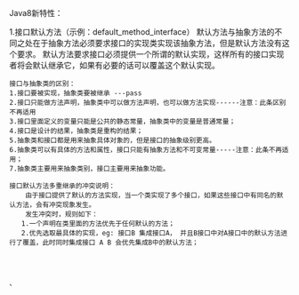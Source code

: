 Java8新特性：

1.接口默认方法（示例：default_method_interface）
    默认方法与抽象方法的不同之处在于抽象方法必须要求接口的实现类实现该抽象方法，但是默认方法没有这个要求。
    默认方法要求接口必须提供一个所谓的默认实现，这样所有的接口实现者将会默认继承它，如果有必要的话可以覆盖这个默认实现。

    接口与抽象类的区别：
    1.接口要被实现，抽象类要被继承 ---pass
    2.接口只能做方法声明，抽象类中可以做方法声明，也可以做方法实现------注意：此条区别不再适用
    3.接口里面定义的变量只能是公共的静态常量，抽象类中的变量是普通常量；
    4.接口是设计的结果，抽象类是重构的结果；
    5.抽象类和接口都是用来抽象具体对象的，但是接口的抽象级别更高。
    6.抽象类可以有具体的方法和属性，接口只能有抽象方法和不可变常量-----注意：此条不再适用；
    7.抽象类主要用来抽象类别，接口主要用来抽象功能。

    接口默认方法多重继承的冲突说明：
        由于接口提供了默认的方法实现，当一个类实现了多个接口，如果这些接口中有同名的默认方法，会有冲突现象发生。
        发生冲突时，规则如下：
       1.一个声明在类里面的方法优先于任何默认的方法；
       2.优先选取最具体的实现，eg: 接口B 集成接口A， 并且B接口中对A接口中的默认方法进行了覆盖，此时同时集成接口 A B 会优先集成B中的默认方法；




    、










